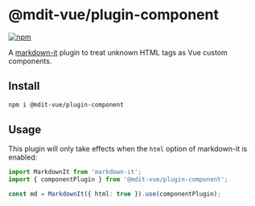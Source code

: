 # @mdit-vue/plugin-component

[![npm](https://badgen.net/npm/v/@mdit-vue/plugin-component)](https://www.npmjs.com/package/@mdit-vue/plugin-component)

A [markdown-it](https://github.com/markdown-it/markdown-it) plugin to treat unknown HTML tags as Vue custom components.

## Install

```sh
npm i @mdit-vue/plugin-component
```

## Usage

This plugin will only take effects when the `html` option of markdown-it is enabled:

```ts
import MarkdownIt from 'markdown-it';
import { componentPlugin } from '@mdit-vue/plugin-component';

const md = MarkdownIt({ html: true }).use(componentPlugin);
```
